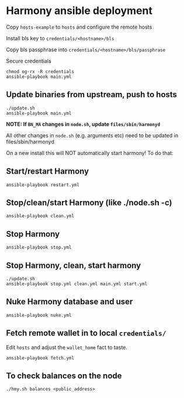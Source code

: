 # Harmony ansible deployment

Copy `hosts-example` to `hosts` and configure the remote hosts

Install bls key to `credentials/<hostname>/bls`

Copy bls passphrase into `credentials/<hostname>/bls/passphrase`

Secure credentials

```
chmod og-rx -R credentials
ansible-playbook main.yml
```

## Update binaries from upstream, push to hosts

```
./update.sh
ansible-playbook main.yml
```

**NOTE: If `BN_MA` changes in `node.sh`, update `files/sbin/harmonyd`**

All other changes in `node.sh` (e.g. arguments etc) need to be updated in files/sbin/harmonyd

On a new install this will NOT automatically start harmony! To do that:

## Start/restart Harmony

```
ansible-playbook restart.yml
```

## Stop/clean/start Harmony (like ./node.sh -c)

```
ansible-playbook clean.yml
```

## Stop Harmony

```
ansible-playbook stop.yml
```

## Stop Harmony, clean, start harmony

```
./update.sh
ansible-playbook stop.yml clean.yml main.yml start.yml
```

## Nuke Harmony database and user

```
ansible-playbook nuke.yml
```

## Fetch remote wallet in to local `credentials/`

Edit `hosts` and adjust the `wallet_home` fact to taste.

```
ansible-playbook fetch.yml
```

## To check balances on the node

```
./hmy.sh balances <public_address>
```
